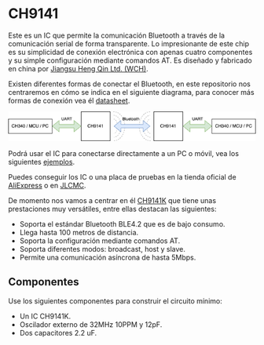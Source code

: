 # CH9141

Este es un IC que permite la comunicación Bluetooth a través de la comunicación serial de forma transparente. Lo impresionante de este chip es su simplicidad de conexión electrónica con apenas cuatro componentes y su simple configuración mediante comandos AT. Es diseñado y fabricado en china por [Jiangsu Heng Qin Ltd. (WCH)](http://www.wch-ic.com).

Existen diferentes formas de conectar el Bluetooth, en este repositorio nos centraremos en cómo se indica en el siguiente diagrama, para conocer más formas de conexión vea él [datasheet](https://github.com/nstrappazzonc/CH9141/blob/main/doc/CH9141DS1.PDF).

![](https://github.com/nstrappazzonc/CH9141/blob/main/img/overview.png?raw=true)

Podrá usar el IC para conectarse directamente a un PC o móvil, vea los siguientes [ejemplos](https://github.com/openwch/ch9141).

Puedes conseguir los IC o una placa de pruebas en la tienda oficial de [AliExpress](https://wchofficialstore.es.aliexpress.com/store/1100367542) o en [JLCMC](https://jlcmc.com).

De momento nos vamos a centrar en él [CH9141K](https://www.wch-ic.com/products/CH9141.html) que tiene unas prestaciones muy versátiles, entre ellas destacan las siguientes:

- Soporta el estándar Bluetooth BLE4.2 que es de bajo consumo.
- Llega hasta 100 metros de distancia.
- Soporta la configuración mediante comandos AT.
- Soporta diferentes modos: broadcast, host y slave.
- Permite una comunicación asíncrona de hasta 5Mbps.

## Componentes

Use los siguientes componentes para construir el circuito mínimo:

- Un IC CH9141K.
- Oscilador externo de 32MHz 10PPM y 12pF.
- Dos capacitores 2.2 uF.
